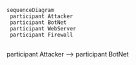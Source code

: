 ```mermaid
sequenceDiagram
 participant Attacker
 participant BotNet
 participant WebServer
 participant Firewall


```
participant Attacker --> participant BotNet
